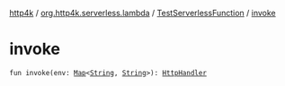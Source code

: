 [http4k](../../index.md) / [org.http4k.serverless.lambda](../index.md) / [TestServerlessFunction](index.md) / [invoke](./invoke.md)

# invoke

`fun invoke(env: `[`Map`](https://kotlinlang.org/api/latest/jvm/stdlib/kotlin.collections/-map/index.html)`<`[`String`](https://kotlinlang.org/api/latest/jvm/stdlib/kotlin/-string/index.html)`, `[`String`](https://kotlinlang.org/api/latest/jvm/stdlib/kotlin/-string/index.html)`>): `[`HttpHandler`](../../org.http4k.core/-http-handler.md)